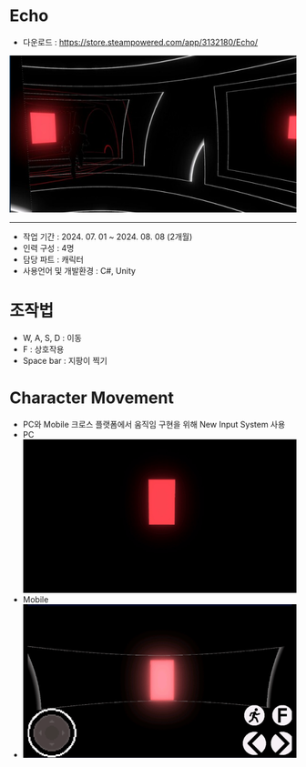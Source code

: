 # Echo
* 다운로드 : <https://store.steampowered.com/app/3132180/Echo/>
  
![Echo](https://github.com/Eruien/Echo_TeamProject/blob/main/Image/Echo.png)
***
* 작업 기간 : 2024. 07. 01 ~ 2024. 08. 08 (2개월)
* 인력 구성 : 4명
* 담당 파트 : 캐릭터
* 사용언어 및 개발환경 : C#, Unity
# 조작법    
* W, A, S, D : 이동
* F : 상호작용
* Space bar : 지팡이 찍기 
# Character Movement
* PC와 Mobile 크로스 플랫폼에서 움직임 구현을 위해 New Input System 사용
* PC
![Echo](https://github.com/Eruien/Echo_TeamProject/blob/main/Image/PC.gif)
* Mobile
* ![Echo](https://github.com/Eruien/Echo_TeamProject/blob/main/Image/Mobile.gif)
